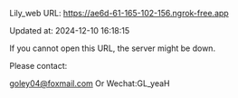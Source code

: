 Lily_web URL: https://ae6d-61-165-102-156.ngrok-free.app

Updated at: 2024-12-10 16:18:15

If you cannot open this URL, the server might be down.

Please contact: 

goley04@foxmail.com Or Wechat:GL_yeaH